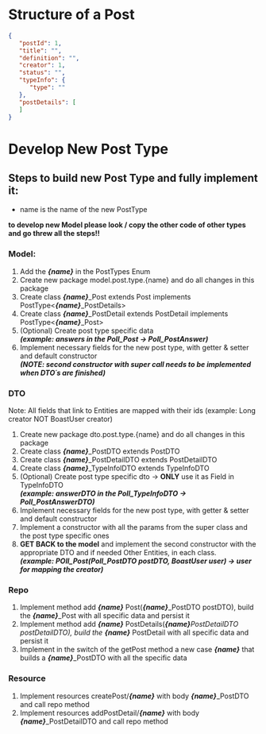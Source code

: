 # Structure of a Post

```json
{
   "postId": 1,
   "title": "",
   "definition": "",
   "creator": 1,
   "status": "",
   "typeInfo": {
      "type": ""
   },
   "postDetails": [
   ]
}
```

# Develop New Post Type

## Steps to build new Post Type and fully implement it:

- name is the name of the new PostType

**to develop new Model please look / copy the other code of other types and go threw all the steps!!**

### Model:

1. Add the ***{name}*** in the PostTypes Enum
2. Create new package model.post.type.{name} and do all changes in this package
3. Create class ***{name}***_Post extends Post implements PostType<***{name}***_PostDetails>
4. Create class ***{name}***_PostDetail extends PostDetail implements PostType<***{name}***_Post>
5. (Optional) Create post type specific data <br>***(example: answers in the Poll_Post -> Poll_PostAnswer)***
6. Implement necessary fields for the new post type, with getter & setter and default constructor
   <br> ***(NOTE: second constructor with super call needs to be implemented when DTO´s are finished)***

### DTO

Note: All fields that link to Entities are mapped with their ids (example: Long creator NOT BoastUser creator)

1. Create new package dto.post.type.{name} and do all changes in this package
2. Create class ***{name}***_PostDTO extends PostDTO
3. Create class ***{name}***_PostDetailDTO extends PostDetailDTO
4. Create class ***{name}***_TypeInfolDTO extends TypeInfoDTO
5. (Optional) Create post type specific dto -> **ONLY** use it as Field in TypeInfoDTO <br>
   ***(example: answerDTO in the Poll_TypeInfoDTO -> Poll_PostAnswerDTO)***
6. Implement necessary fields for the new post type, with getter & setter and default constructor
7. Implement a constructor with all the params from the super class and the post type specific ones
8. **GET BACK to the model** and implement the second constructor with the appropriate DTO and if needed Other Entities,
   in each class. <br> ***(example: POll_Post(Poll_PostDTO postDTO, BoastUser user) -> user for mapping the creator)***

### Repo

1. Implement method add ***{name}*** Post(***{name}***_PostDTO postDTO), build the ***{name}***_Post with all specific
   data and persist it
2. Implement method add ***{name}*** PostDetails(***{name}***_PostDetailDTO postDetailDTO), build the ***{name}***_
   PostDetail with all specific data and persist it
3. Implement in the switch of the getPost method a new case ***{name}*** that builds a ***{name}***_PostDTO with all the
   specific data

### Resource

1. Implement resources createPost/***{name}*** with body ***{name}***_PostDTO and call repo method
2. Implement resources addPostDetail/***{name}*** with body ***{name}***_PostDetailDTO and call repo method